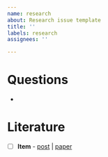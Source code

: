```yaml
---
name: research
about: Research issue template
title: ''
labels: research
assignees: ''

---
```


# Questions
 -
# Literature
 - [ ] **Item** - [post]() | [paper]()
